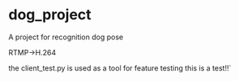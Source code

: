 # dog_project
A project for recognition dog pose


RTMP->H.264

the client_test.py is used as a tool for feature testing
this is a test!!`
